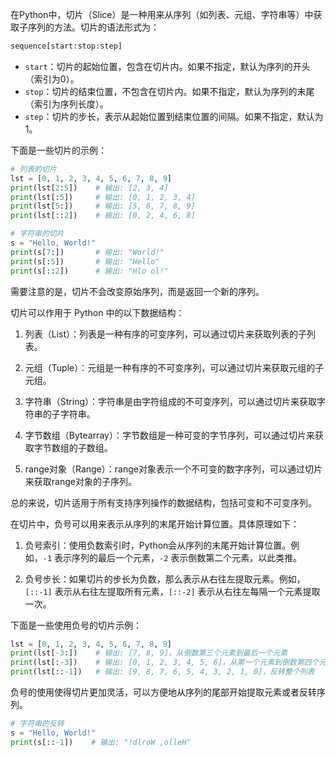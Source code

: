 在Python中，切片（Slice）是一种用来从序列（如列表、元组、字符串等）中获取子序列的方法。切片的语法形式为：

```python
sequence[start:stop:step]
```

- `start`：切片的起始位置，包含在切片内。如果不指定，默认为序列的开头（索引为0）。
- `stop`：切片的结束位置，不包含在切片内。如果不指定，默认为序列的末尾（索引为序列长度）。
- `step`：切片的步长，表示从起始位置到结束位置的间隔。如果不指定，默认为1。

下面是一些切片的示例：

```python
# 列表的切片
lst = [0, 1, 2, 3, 4, 5, 6, 7, 8, 9]
print(lst[2:5])    # 输出: [2, 3, 4]
print(lst[:5])     # 输出: [0, 1, 2, 3, 4]
print(lst[5:])     # 输出: [5, 6, 7, 8, 9]
print(lst[::2])    # 输出: [0, 2, 4, 6, 8]

# 字符串的切片
s = "Hello, World!"
print(s[7:])       # 输出: "World!"
print(s[:5])       # 输出: "Hello"
print(s[::2])      # 输出: "Hlo ol!"
```

需要注意的是，切片不会改变原始序列，而是返回一个新的序列。

切片可以作用于 Python 中的以下数据结构：

1. 列表（List）：列表是一种有序的可变序列，可以通过切片来获取列表的子列表。
   
2. 元组（Tuple）：元组是一种有序的不可变序列，可以通过切片来获取元组的子元组。

3. 字符串（String）：字符串是由字符组成的不可变序列，可以通过切片来获取字符串的子字符串。

4. 字节数组（Bytearray）：字节数组是一种可变的字节序列，可以通过切片来获取字节数组的子数组。

5. range对象（Range）：range对象表示一个不可变的数字序列，可以通过切片来获取range对象的子序列。

总的来说，切片适用于所有支持序列操作的数据结构，包括可变和不可变序列。

在切片中，负号可以用来表示从序列的末尾开始计算位置。具体原理如下：

1. 负号索引：使用负数索引时，Python会从序列的末尾开始计算位置。例如，`-1` 表示序列的最后一个元素，`-2` 表示倒数第二个元素，以此类推。

2. 负号步长：如果切片的步长为负数，那么表示从右往左提取元素。例如，`[::-1]` 表示从右往左提取所有元素，`[::-2]` 表示从右往左每隔一个元素提取一次。

下面是一些使用负号的切片示例：

```python
lst = [0, 1, 2, 3, 4, 5, 6, 7, 8, 9]
print(lst[-3:])    # 输出: [7, 8, 9]，从倒数第三个元素到最后一个元素
print(lst[:-3])    # 输出: [0, 1, 2, 3, 4, 5, 6]，从第一个元素到倒数第四个元素
print(lst[::-1])   # 输出: [9, 8, 7, 6, 5, 4, 3, 2, 1, 0]，反转整个列表
```

负号的使用使得切片更加灵活，可以方便地从序列的尾部开始提取元素或者反转序列。

```python
# 字符串的反转
s = "Hello, World!"
print(s[::-1])    # 输出: "!dlroW ,olleH"
```